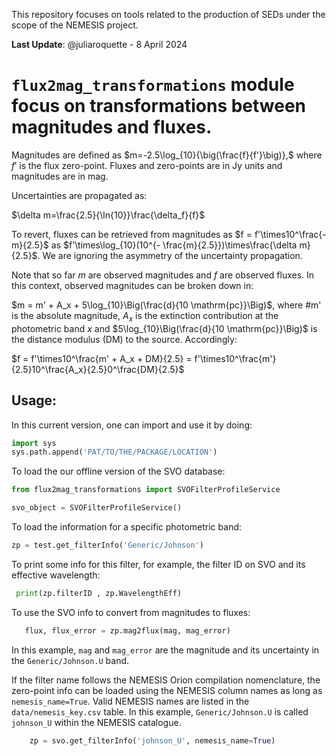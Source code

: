 This repository focuses on tools related to the production of SEDs under the scope of the NEMESIS project. 

**Last Update**: @juliaroquette  - 8 April 2024



# `flux2mag_transformations` module focus on transformations between magnitudes and fluxes.

Magnitudes are defined as $m=-2.5\log_{10}{\big(\frac{f}{f'}\big)},$ where $f'$ is the flux zero-point. Fluxes and zero-points are in Jy units and magnitudes are in mag. 

Uncertainties are propagated as:

$\delta m=\frac{2.5}{\ln{10}}\frac{\delta_f}{f}$

To revert, fluxes can be retrieved from magnitudes as $f = f'\times10^\frac{-m}{2.5}$ as  $f'\times\log_{10}(10^{- \frac{m}{2.5}})\times\frac{\delta m}{2.5}$. We are ignoring the asymmetry of the uncertainty propagation.

Note that so far $m$ are observed magnitudes and $f$ are observed fluxes. In this context, observed magnitudes can be broken down in:

$m = m' + A_x + 5\log_{10}\Big(\frac{d}{10 \mathrm{pc}}\Big)$, where #m' is the absolute magnitude, $A_x$ is the extinction contribution at the photometric band $x$ and $5\log_{10}\Big(\frac{d}{10 \mathrm{pc}}\Big)$ is the distance modulus (DM) to the source. Accordingly:

$f = f'\times10^\frac{m' + A_x + DM}{2.5} = f'\times10^\frac{m'}{2.5}10^\frac{A_x}{2.5}0^\frac{DM}{2.5}$


## Usage:

In this current version, one can import and use it by doing:

```python
import sys
sys.path.append('PAT/TO/THE/PACKAGE/LOCATION')  
```

To load the our offline version of the SVO database:

```python 
from flux2mag_transformations import SVOFilterProfileService

svo_object = SVOFilterProfileService()
```

To load the information for a specific photometric band:


```python 
zp = test.get_filterInfo('Generic/Johnson')
```

To print some info for this filter, for example, the filter ID on SVO and its effective wavelength:

```python
 print(zp.filterID , zp.WavelengthEff)
```

To use the SVO info to convert from magnitudes to fluxes:

```python
   flux, flux_error = zp.mag2flux(mag, mag_error)
```

In this example, `mag` and  `mag_error` are the magnitude and its uncertainty in the `Generic/Johnson.U` band.

If the filter name follows the NEMESIS Orion compilation nomenclature, the zero-point info can be loaded using the NEMESIS column names as long as `nemesis_name=True`. Valid NEMESIS names are listed in the `data/nemesis_key.csv` table. In this example, `Generic/Johnson.U` is called `johnson_U` within the NEMESIS catalogue. 

```python
    zp = svo.get_filterInfo('johnson_U', nemesis_name=True)
```


